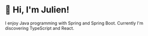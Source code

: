 # :wave: Hi, I'm Julien!

I enjoy Java programming with Spring and Spring Boot.
Currently I'm discovering TypeScript and React.
